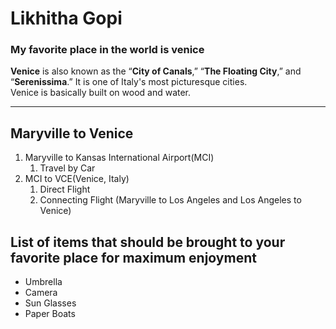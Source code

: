 # Likhitha Gopi
### My favorite place in the world is venice<br>
**Venice** is also known as the “**City of Canals**,” “**The Floating City**,” and “**Serenissima**.”  It is one of Italy's most picturesque cities.<br>Venice is basically built on wood and water.
****
## Maryville to Venice
1. Maryville to Kansas International Airport(MCI)
    1. Travel by Car
2. MCI to VCE(Venice, Italy)
    1. Direct Flight
    2. Connecting Flight (Maryville to Los Angeles and Los Angeles to Venice)
## List of items that should be brought to your favorite place for maximum enjoyment
* Umbrella
* Camera
* Sun Glasses
* Paper Boats
